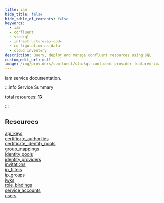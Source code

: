```yaml
---
title: iam
hide_title: false
hide_table_of_contents: false
keywords:
  - iam
  - confluent
  - stackql
  - infrastructure-as-code
  - configuration-as-data
  - cloud inventory
description: Query, deploy and manage confluent resources using SQL
custom_edit_url: null
image: /img/providers/confluent/stackql-confluent-provider-featured-image.png
---
```


iam service documentation.

:::info Service Summary

<div class="row">
<div class="providerDocColumn">
<span>total resources:&nbsp;<b>13</b></span><br />
</div>
</div>

:::

## Resources
<div class="row">
<div class="providerDocColumn">
<a href="/providers/confluent/iam/api_keys/">api_keys</a><br />
<a href="/providers/confluent/iam/certificate_authorities/">certificate_authorities</a><br />
<a href="/providers/confluent/iam/certificate_identity_pools/">certificate_identity_pools</a><br />
<a href="/providers/confluent/iam/group_mappings/">group_mappings</a><br />
<a href="/providers/confluent/iam/identity_pools/">identity_pools</a><br />
<a href="/providers/confluent/iam/identity_providers/">identity_providers</a><br />
<a href="/providers/confluent/iam/invitations/">invitations</a>
</div>
<div class="providerDocColumn">
<a href="/providers/confluent/iam/ip_filters/">ip_filters</a><br />
<a href="/providers/confluent/iam/ip_groups/">ip_groups</a><br />
<a href="/providers/confluent/iam/jwks/">jwks</a><br />
<a href="/providers/confluent/iam/role_bindings/">role_bindings</a><br />
<a href="/providers/confluent/iam/service_accounts/">service_accounts</a><br />
<a href="/providers/confluent/iam/users/">users</a>
</div>
</div>